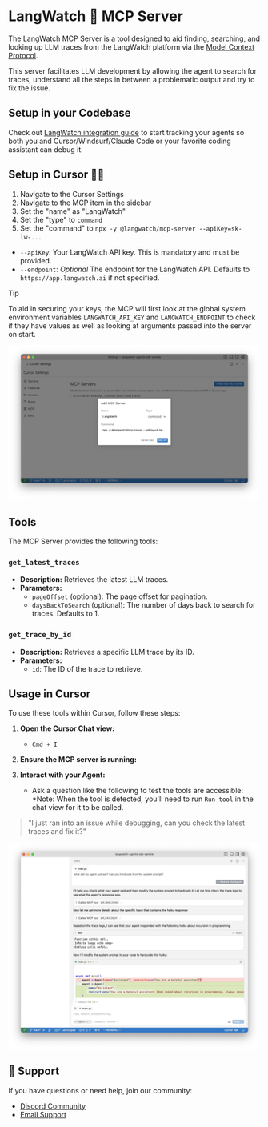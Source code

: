 # LangWatch 🏰 MCP Server

The LangWatch MCP Server is a tool designed to aid finding, searching, and looking up LLM traces from the LangWatch platform via the [Model Context Protocol](https://modelcontextprotocol.io/introduction).

This server facilitates LLM development by allowing the agent to search for traces, understand all the steps in between a problematic output and try to fix the issue.

## Setup in your Codebase

Check out [LangWatch integration guide](https://docs.langwatch.ai/integration/overview) to start tracking your agents so both you and Cursor/Windsurf/Claude Code or your favorite coding assistant can debug it.

## Setup in Cursor 👩‍💻

1. Navigate to the Cursor Settings
2. Navigate to the MCP item in the sidebar
3. Set the "name" as "LangWatch"
4. Set the "type" to `command`
5. Set the "command" to `npx -y @langwatch/mcp-server --apiKey=sk-lw-...`
- `--apiKey`: Your LangWatch API key. This is mandatory and must be provided.
- `--endpoint`: *Optional* The endpoint for the LangWatch API. Defaults to `https://app.langwatch.ai` if not specified.

> [!TIP]
> To aid in securing your keys, the MCP will first look at the global system environment variables `LANGWATCH_API_KEY` and `LANGWATCH_ENDPOINT` to check if they have values as well as looking at arguments passed into the server on start.

<picture>
<source media="(prefers-color-scheme: dark)" srcset="../assets/mcp-server/cursor-setup.dark.webp">
<source media="(prefers-color-scheme: light)" srcset="../assets/mcp-server/cursor-setup.light.webp">
<img alt="LangWatch Logo" src="../assets/mcp-server/cursor-setup.light.webp" width="900">
</picture>

## Tools

The MCP Server provides the following tools:

### `get_latest_traces`

- **Description:** Retrieves the latest LLM traces.
- **Parameters:**
  - `pageOffset` (optional): The page offset for pagination.
  - `daysBackToSearch` (optional): The number of days back to search for traces. Defaults to 1.

### `get_trace_by_id`

- **Description:** Retrieves a specific LLM trace by its ID.
- **Parameters:**
  - `id`: The ID of the trace to retrieve.

## Usage in Cursor

To use these tools within Cursor, follow these steps:

1. **Open the Cursor Chat view:**
    - `Cmd + I`

2. **Ensure the MCP server is running:**

3. **Interact with your Agent:**
    - Ask a question like the following to test the tools are accessible: *Note: When the tool is detected, you'll need to run `Run tool` in the chat view for it to be called.

> "I just ran into an issue while debugging, can you check the latest traces and fix it?"

<picture>
<source media="(prefers-color-scheme: dark)" srcset="../assets/mcp-server/cursor-example.dark.webp">
<source media="(prefers-color-scheme: light)" srcset="../assets/mcp-server/cursor-example.light.webp">
<img alt="LangWatch Logo" src="../assets/mcp-server/cursor-example.light.webp" width="900">
</picture>


## 🛟 Support

If you have questions or need help, join our community:

- [Discord Community](https://discord.gg/kT4PhDS2gH)
- [Email Support](mailto:support@langwatch.ai)

